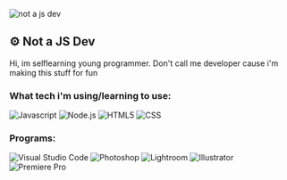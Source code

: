 ![not a js dev](https://user-images.githubusercontent.com/80411896/148182373-14b6c1e2-3428-45f6-a5ed-7b229680323a.png)
## ⚙️ Not a JS Dev
Hi, im selflearning young programmer. Don't call me developer cause i'm making this stuff for fun
### What tech i'm using/learning to use:
![Javascript](https://img.shields.io/badge/-JAVASCRIPT-F7DF1E?style=for-the-badge&logo=JavaScript&logoColor=black) ![Node.js](https://img.shields.io/badge/-Node.js-339933?style=for-the-badge&logo=Node.js&logoColor=white) ![HTML5](https://img.shields.io/badge/-HTML5-E34F26?style=for-the-badge&logo=HTML5&logoColor=white) ![CSS](https://img.shields.io/badge/-CSS-1572B6?style=for-the-badge&logo=CSS3&logoColor=white)
### Programs:
![Visual Studio Code](https://img.shields.io/badge/-Visual%20Studio%20Code-007ACC?style=for-the-badge&logo=Visual%20Studio%20Code&logoColor=white) ![Photoshop](https://img.shields.io/badge/-Photoshop-31A8FF?style=for-the-badge&logo=Adobe%20Photoshop&logoColor=white) ![Lightroom](https://img.shields.io/badge/-Lightroom-31A8FF?style=for-the-badge&logo=Adobe%20Lightroom&logoColor=white) ![Illustrator](https://img.shields.io/badge/-Illustrator-FF9A00?style=for-the-badge&logo=Adobe%20Illustrator&logoColor=white) ![Premiere Pro](https://img.shields.io/badge/-Premiere%20Pro-9999FF?style=for-the-badge&logo=Adobe%20Premiere%20Pro&logoColor=white)
